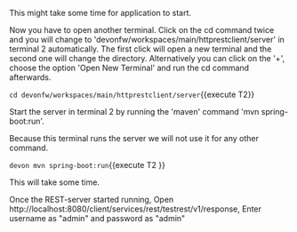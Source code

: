 This might take some time for application to start.



Now you have to open another terminal. Click on the cd command twice and you will change to &#39;devonfw/workspaces/main/httprestclient/server&#39; in terminal 2 automatically. The first click will open a new terminal and the second one will change the directory. Alternatively you can click on the &#39;+&#39;, choose the option &#39;Open New Terminal&#39; and run the cd command afterwards. 


`cd devonfw/workspaces/main/httprestclient/server`{{execute T2}}

Start the server in terminal 2 by running the 'maven' command 'mvn spring-boot:run'.

Because this terminal runs the server we will not use it for any other command.
 

`devon mvn spring-boot:run`{{execute T2 }}

This will take some time.

Once the REST-server started running,
Open http://localhost:8080/client/services/rest/testrest/v1/response, Enter username as &#34;admin&#34; and password as &#34;admin&#34;
